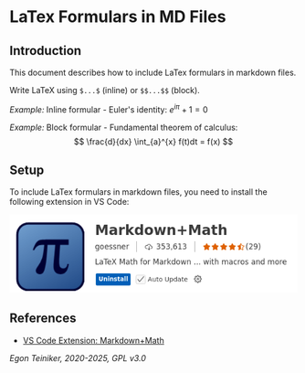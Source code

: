 # LaTex Formulars in MD Files 


## Introduction
This document describes how to include LaTex formulars in markdown files.

Write LaTeX using `$...$` (inline) or `$$...$$` (block).

_Example:_ Inline formular - Euler's identity: $e^{i\pi} + 1 = 0$

_Example:_ Block formular - Fundamental theorem of calculus:
$$
\frac{d}{dx} \int_{a}^{x} f(t)dt = f(x)
$$




## Setup 

To include LaTex formulars in markdown files, you need to install the following extension in VS Code:

![Markdown+Math](figures/VSCodeExtension-Math.png)


## References

* [VS Code Extension: Markdown+Math](https://marketplace.visualstudio.com/items?itemName=goessner.mdmath)

*Egon Teiniker, 2020-2025, GPL v3.0* 
